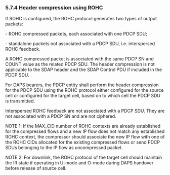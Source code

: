 ### 5.7.4 Header compression using ROHC

If ROHC is configured, the ROHC protocol generates two types of output
packets:

\- ROHC compressed packets, each associated with one PDCP SDU;

\- standalone packets not associated with a PDCP SDU, i.e. interspersed
ROHC feedback.

A ROHC compressed packet is associated with the same PDCP SN and COUNT
value as the related PDCP SDU. The header compression is not applicable
to the SDAP header and the SDAP Control PDU if included in the PDCP SDU.

For DAPS bearers, the PDCP entity shall perform the header compression
for the PDCP SDU using the ROHC protocol either configured for the
source cell or configured for the target cell, based on to which cell
the PDCP SDU is transmitted.

Interspersed ROHC feedback are not associated with a PDCP SDU. They are
not associated with a PDCP SN and are not ciphered.

NOTE 1: If the MAX_CID number of ROHC contexts are already established
for the compressed flows and a new IP flow does not match any
established ROHC context, the compressor should associate the new IP
flow with one of the ROHC CIDs allocated for the existing compressed
flows or send PDCP SDUs belonging to the IP flow as uncompressed packet.

NOTE 2: For downlink, the ROHC protocol of the target cell should
maintain the IR state if operating in U-mode and O-mode during DAPS
handover before release of source cell.